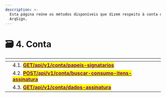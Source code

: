 ```yaml
---
description: >-
  Esta página reúne os métodos disponíveis que dizem respeito à conta da
  ArqSign.
---
```


# 🗃️ 4. Conta



<table data-view="cards"><thead><tr><th></th><th></th><th></th></tr></thead><tbody><tr><td></td><td>4.1. <a href="https://arquivar.gitbook.io/manual-arqsign/administracao/integracoes/api/metodos-disponiveis-na-api/4.-conta/4.1.get-api-v1-conta-papeis-signatarios"><mark style="color:purple;"><strong>GET/api/v1/conta/papeis-signatarios</strong></mark></a></td><td></td></tr><tr><td></td><td>4.2. <a href="https://arquivar.gitbook.io/manual-arqsign/administracao/integracoes/api/metodos-disponiveis-na-api/4.-conta/4.2.post-api-v1-conta-buscar-consumo-itens-assinatura"><mark style="color:purple;"><strong>POST/api/v1/conta/buscar-consumo-itens-assinatura</strong></mark></a></td><td></td></tr><tr><td></td><td>4.3. <a href="https://arquivar.gitbook.io/manual-arqsign/administracao/integracoes/api/metodos-disponiveis-na-api/4.-conta/4.3.get-api-v1-conta-dados-assinatura"><mark style="color:purple;"><strong>GET/api/v1/conta/dados-assinatura</strong></mark></a></td><td></td></tr></tbody></table>
